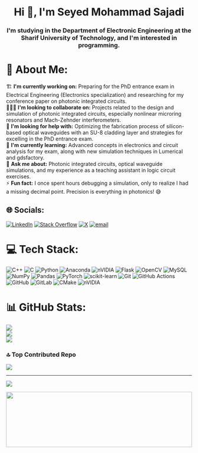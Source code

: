 <h1 align="center">Hi 👋, I'm Seyed Mohammad Sajadi</h1>
<h3 align="center">I'm studying in the Department of Electronic Engineering at the Sharif University of Technology, and I'm interested in programming.</h3>

# 💫 About Me:
🏗️ **I'm currently working on:** Preparing for the PhD entrance exam in Electrical Engineering (Electronics specialization) and researching for my conference paper on photonic integrated circuits.  <br>🧑‍🤝‍🧑 **I'm looking to collaborate on:** Projects related to the design and simulation of photonic integrated circuits, especially nonlinear microring resonators and Mach-Zehnder interferometers.  <br>🤝 **I'm looking for help with:** Optimizing the fabrication process of silicon-based optical waveguides with an SU-8 cladding layer and strategies for excelling in the PhD entrance exam.  <br>🌱 **I'm currently learning:** Advanced concepts in electronics and circuit analysis for my exam, along with new simulation techniques in Lumerical and gdsfactory.  <br>💬 **Ask me about:** Photonic integrated circuits, optical waveguide simulations, and my experience as a teaching assistant in logic circuit exercises.  <br>⚡ **Fun fact:** I once spent hours debugging a simulation, only to realize I had a missing decimal point. Precision is everything in photonics! 😅  <br>


## 🌐 Socials:
[![LinkedIn](https://img.shields.io/badge/LinkedIn-%230077B5.svg?logo=linkedin&logoColor=white)](https://linkedin.com/in/seyedmohammadsajadi) [![Stack Overflow](https://img.shields.io/badge/-Stackoverflow-FE7A16?logo=stack-overflow&logoColor=white)](https://stackoverflow.com/users/15032271) [![X](https://img.shields.io/badge/X-black.svg?logo=X&logoColor=white)](https://x.com/ee_sajadi) [![email](https://img.shields.io/badge/Email-D14836?logo=gmail&logoColor=white)](mailto:seyedmohammad.sajadi@sharif.edu) 

# 💻 Tech Stack:
![C++](https://img.shields.io/badge/c++-%2300599C.svg?style=for-the-badge&logo=c%2B%2B&logoColor=white) ![C](https://img.shields.io/badge/c-%2300599C.svg?style=for-the-badge&logo=c&logoColor=white) ![Python](https://img.shields.io/badge/python-3670A0?style=for-the-badge&logo=python&logoColor=ffdd54) ![Anaconda](https://img.shields.io/badge/Anaconda-%2344A833.svg?style=for-the-badge&logo=anaconda&logoColor=white) ![nVIDIA](https://img.shields.io/badge/cuda-000000.svg?style=for-the-badge&logo=nVIDIA&logoColor=green) ![Flask](https://img.shields.io/badge/flask-%23000.svg?style=for-the-badge&logo=flask&logoColor=white) ![OpenCV](https://img.shields.io/badge/opencv-%23white.svg?style=for-the-badge&logo=opencv&logoColor=white) ![MySQL](https://img.shields.io/badge/mysql-4479A1.svg?style=for-the-badge&logo=mysql&logoColor=white) ![NumPy](https://img.shields.io/badge/numpy-%23013243.svg?style=for-the-badge&logo=numpy&logoColor=white) ![Pandas](https://img.shields.io/badge/pandas-%23150458.svg?style=for-the-badge&logo=pandas&logoColor=white) ![PyTorch](https://img.shields.io/badge/PyTorch-%23EE4C2C.svg?style=for-the-badge&logo=PyTorch&logoColor=white) ![scikit-learn](https://img.shields.io/badge/scikit--learn-%23F7931E.svg?style=for-the-badge&logo=scikit-learn&logoColor=white) ![Git](https://img.shields.io/badge/git-%23F05033.svg?style=for-the-badge&logo=git&logoColor=white) ![GitHub Actions](https://img.shields.io/badge/github%20actions-%232671E5.svg?style=for-the-badge&logo=githubactions&logoColor=white) ![GitHub](https://img.shields.io/badge/github-%23121011.svg?style=for-the-badge&logo=github&logoColor=white) ![GitLab](https://img.shields.io/badge/gitlab-%23181717.svg?style=for-the-badge&logo=gitlab&logoColor=white) ![CMake](https://img.shields.io/badge/CMake-%23008FBA.svg?style=for-the-badge&logo=cmake&logoColor=white) ![nVIDIA](https://img.shields.io/badge/nVIDIA-%2376B900.svg?style=for-the-badge&logo=nVIDIA&logoColor=white)
# 📊 GitHub Stats:
![](https://github-readme-stats.vercel.app/api?username=SMSajadi99&theme=vue-dark&hide_border=false&include_all_commits=false&count_private=false)<br/>
![](https://github-readme-streak-stats.herokuapp.com/?user=SMSajadi99&theme=vue-dark&hide_border=false)<br/>
![](https://github-readme-stats.vercel.app/api/top-langs/?username=SMSajadi99&theme=vue-dark&hide_border=false&include_all_commits=false&count_private=false&layout=compact)

### 🔝 Top Contributed Repo
![](https://github-contributor-stats.vercel.app/api?username=SMSajadi99&limit=5&theme=dark&combine_all_yearly_contributions=true)

---
[![](https://visitcount.itsvg.in/api?id=SMSajadi99&icon=0&color=0)](https://visitcount.itsvg.in)

<!-- Proudly created with GPRM ( https://gprm.itsvg.in ) -->


<img src="https://raw.githubusercontent.com/matfantinel/matfantinel/master/waves.svg" width="100%" height="150">
